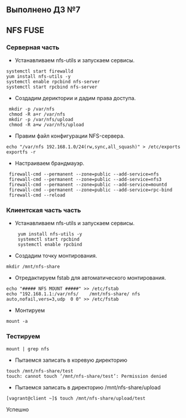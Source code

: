 ## Выполнено ДЗ №7

## NFS FUSE
 ### Серверная часть
  - Устанавливаем nfs-utils и запускаем сервисы.

  ````
 systemctl start firewalld
 yum install nfs-utils -y
 systemctl enable rpcbind nfs-server
 systemctl start rpcbind nfs-server
  ````

  - Создадим дериктории и дадим права доступа.

  ````
   mkdir -p /var/nfs
   chmod -R a+r /var/nfs
   mkdir -p /var/nfs/upload
   chmod -R a+w /var/nfs/upload
  ````

  - Правим файл конфигурации NFS-сервера.

  ````
  echo "/var/nfs 192.168.1.0/24(rw,sync,all_squash)" > /etc/exports
  exportfs -r
  ````

  - Настраиваем брандмауэр.

  ````
   firewall-cmd --permanent --zone=public --add-service=nfs
   firewall-cmd --permanent --zone=public --add-service=nfs3
   firewall-cmd --permanent --zone=public --add-service=mountd
   firewall-cmd --permanent --zone=public --add-service=rpc-bind
   firewall-cmd --reload
  ````

### Клиентская часть часть

- Устанавливаем nfs-utils и запускаем сервисы.

  ````
   yum install nfs-utils -y
   systemctl start rpcbind
   systemctl enable rpcbind
  ````
- Создадим точку монтирования.

 ````
 mkdir /mnt/nfs-share
 
````
  
  - Отредактируем fstab для автоматического монтирования.  

  ````
echo "##### NFS MOUNT #####" >> /etc/fstab
echo "192.168.1.1:/var/nfs/    /mnt/nfs-share/ nfs auto,nofail,vers=3,udp  0 0" >> /etc/fstab
  
````

  - Монтируем

  ````
  mount -a
  
````

### Тестируем

  ````
  mount | grep nfs
  
````
  - Пытаемся записать в коревую директорию 

  ````
touch /mnt/nfs-share/test
touch: cannot touch ‘/mnt/nfs-share/test’: Permission denied
  
````

 - Пытаемся записать в директорию /mnt/nfs-share/upload
  ````
 [vagrant@client ~]$ touch /mnt/nfs-share/upload/test
  
````
 Успешно

